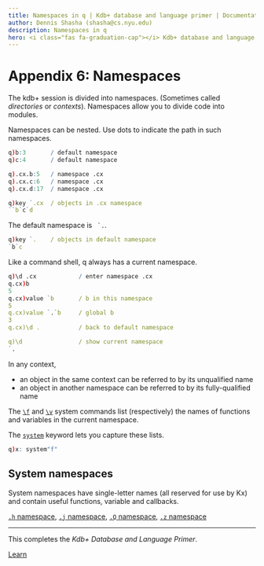 ```yaml
---
title: Namespaces in q | Kdb+ database and language primer | Documentation for kdb+ and q
author: Dennis Shasha (shasha@cs.nyu.edu)
description: Namespaces in q
hero: <i class="fas fa-graduation-cap"></i> Kdb+ database and language primer
---
```

# Appendix 6: Namespaces




The kdb+ session is divided into namespaces. (Sometimes called _directories_ or _contexts_). Namespaces allow you to divide code into modules.

Namespaces can be nested. 
Use dots to indicate the path in such namespaces.

```q
q)b:3       / default namespace
q)c:4       / default namespace

q).cx.b:5   / namespace .cx
q).cx.c:6   / namespace .cx
q).cx.d:17  / namespace .cx

q)key `.cx  / objects in .cx namespace
``b`c`d
```

The default namespace is `` `.``.

```q
q)key `.    / objects in default namespace
`b`c
```

Like a command shell, q always has a current namespace.

```q
q)\d .cx            / enter namespace .cx
q.cx)b
5
q.cx)value `b       / b in this namespace
5
q.cx)value `.`b     / global b
3
q.cx)\d .           / back to default namespace

q)\d                / show current namespace 
`.
```

In any context, 

-   an object in the same context can be referred to by its unqualified name 
-   an object in another namespace can be referred to by its fully-qualified name

The [`\f`](../../basics/syscmds.md#f-functions) and [`\v`](../../basics/syscmds.md#v-variables) system commands list (respectively) the names of functions and variables in the current namespace.

The [`system`](../../ref/system.md) keyword lets you capture these lists.

```q
q)x: system"f"
```


## System namespaces 

System namespaces have single-letter names (all reserved for use by Kx) and contain useful functions, variable and callbacks. 

<i class="fas fa-book"></i>
[`.h` namespace](../../ref/doth.md),
[`.j` namespace](../../ref/dotj.md),
[`.Q` namespace](../../ref/dotq.md),
[`.z` namespace](../../ref/dotz.md)

---

This completes the _Kdb+ Database and Language Primer_.

<i class="far fa-hand-point-right"></i>
[Learn](../index.md)

